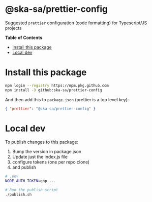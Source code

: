 # @ska-sa/prettier-config

Suggested `prettier` configuration (code formatting) for Typescript/JS projects

<!-- START doctoc generated TOC please keep comment here to allow auto update -->
<!-- DON'T EDIT THIS SECTION, INSTEAD RE-RUN doctoc TO UPDATE -->

**Table of Contents**

- [Install this package](#install-this-package)
- [Local dev](#local-dev)

<!-- END doctoc generated TOC please keep comment here to allow auto update -->

# Install this package

```sh
npm login --registry https://npm.pkg.github.com
npm install -D github:ska-sa/prettier-config
```

And then add this to `package.json` (prettier is a top level key):

```json
{ "prettier": "@ska-sa/prettier-config" }
```

# Local dev

To publish changes to this package:

1. Bump the version in package.json
2. Update just the index.js file
3. configure tokens (one per repo clone)
4. and publish

```sh
# .env
NODE_AUTH_TOKEN=ghp_...

# Run the publish script
./publish.sh
```
